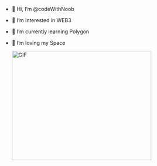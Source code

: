 - 👋 Hi, I’m @codeWithNoob
- 👀 I’m interested in WEB3
- 🌱 I’m currently learning Polygon 
- 💞️ I’m loving my Space


  <img align="centre" alt="GIF" src=" https://img.freepik.com/free-photo/view-3d-woman-using-laptop_23-2150710060.jpg" width="380" height="300" />


<!---
codeWithNoob/codeWithNoob is a ✨ special ✨ repository because its `README.md` (this file) appears on your GitHub profile.
You can click the Preview link to take a look at your changes.
--->
